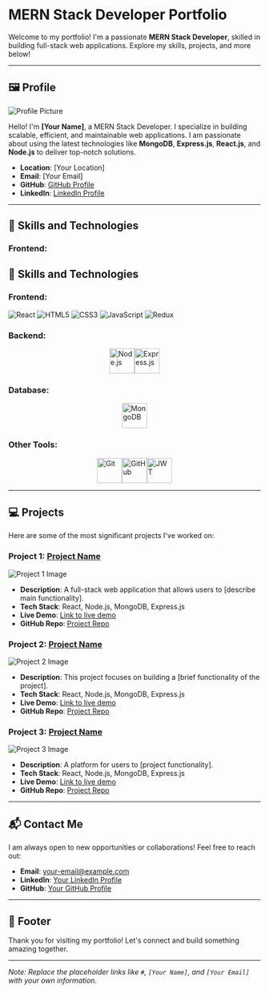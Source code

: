 # MERN Stack Developer Portfolio

Welcome to my portfolio! I'm a passionate **MERN Stack Developer**, skilled in building full-stack web applications. Explore my skills, projects, and more below!

---

## 🖼️ Profile

![Profile Picture](./images/profile.jpg)

Hello! I'm **[Your Name]**, a MERN Stack Developer. I specialize in building scalable, efficient, and maintainable web applications. I am passionate about using the latest technologies like **MongoDB**, **Express.js**, **React.js**, and **Node.js** to deliver top-notch solutions.

- **Location**: [Your Location]
- **Email**: [Your Email]
- **GitHub**: [GitHub Profile](#)
- **LinkedIn**: [LinkedIn Profile](#)

---

## 🚀 Skills and Technologies

### **Frontend:**
## 🚀 Skills and Technologies

### Frontend:
![React](./images/icons/react.svg) ![HTML5](./images/icons/html5.svg) ![CSS3](./images/icons/css3.svg) ![JavaScript](./images/icons/js.svg) ![Redux](./images/icons/redux.svg)



### **Backend:**
<div style="display: flex; justify-content: center; flex-wrap: wrap;">
  <img src="images/icons/nodejs.svg" alt="Node.js" width="50" height="50" title="Node.js"/>
  <img src="images/icons/express.svg" alt="Express.js" width="50" height="50" title="Express.js"/>
</div>

### **Database:**
<div style="display: flex; justify-content: center; flex-wrap: wrap;">
  <img src="images/icons/mongodb.svg" alt="MongoDB" width="50" height="50" title="MongoDB"/>
</div>

### **Other Tools:**
<div style="display: flex; justify-content: center; flex-wrap: wrap;">
  <img src="images/icons/git.svg" alt="Git" width="50" height="50" title="Git"/>
  <img src="images/icons/github.svg" alt="GitHub" width="50" height="50" title="GitHub"/>
  <img src="images/icons/jwt.svg" alt="JWT" width="50" height="50" title="JWT"/>
</div>

---

## 💻 Projects

Here are some of the most significant projects I've worked on:

### Project 1: **[Project Name](#)**

![Project 1 Image](./images/projects/project1.jpg)

- **Description**: A full-stack web application that allows users to [describe main functionality].
- **Tech Stack**: React, Node.js, MongoDB, Express.js
- **Live Demo**: [Link to live demo](#)
- **GitHub Repo**: [Project Repo](#)

### Project 2: **[Project Name](#)**

![Project 2 Image](./images/projects/project2.jpg)

- **Description**: This project focuses on building a [brief functionality of the project].
- **Tech Stack**: React, Node.js, MongoDB, Express.js
- **Live Demo**: [Link to live demo](#)
- **GitHub Repo**: [Project Repo](#)

### Project 3: **[Project Name](#)**

![Project 3 Image](./images/projects/project3.jpg)

- **Description**: A platform for users to [project functionality].
- **Tech Stack**: React, Node.js, MongoDB, Express.js
- **Live Demo**: [Link to live demo](#)
- **GitHub Repo**: [Project Repo](#)

---

## 📬 Contact Me

I am always open to new opportunities or collaborations! Feel free to reach out:

- **Email**: [your-email@example.com](mailto:your-email@example.com)
- **LinkedIn**: [Your LinkedIn Profile](#)
- **GitHub**: [Your GitHub Profile](#)

---

## 📝 Footer

Thank you for visiting my portfolio! Let's connect and build something amazing together.

---

*Note: Replace the placeholder links like `#`, `[Your Name]`, and `[Your Email]` with your own information.*

